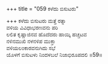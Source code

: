 +++
title = "059 ಕಳೆದು ಬಿಸುಟರು"

+++
ಕಳೆದು ಬಿಸುಟರು ಮತ್ತೆ ರತ್ನಾ  
ವಳಿಯ ವಿವಿಧಾಭರಣವನು ಪರಿ  
ಲಲಿತ ಕೃಷ್ಣಾಜಿನವ ಹೊದೆದರು ಹಾಯ್ಕಿ ಹಚ್ಚಟವ  
ನಳಿನಮುಖಿ ನಳನಳಿಪ ಮುಕ್ತಾ  
ವಳಿಯಲಂಕಾರವನುಗಿದು ಸಭೆ  
ಯೊಳಗೆ ಬಿಸುಟಳು ನಿಂದಳಬಲೆ ನಿಜಾಭಿರೂಪದಲಿ    ॥59॥